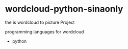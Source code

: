 # wordcloud-python-sinaonly

the is wordcloud to picture Project 


programming languages for wordcloud

* python
